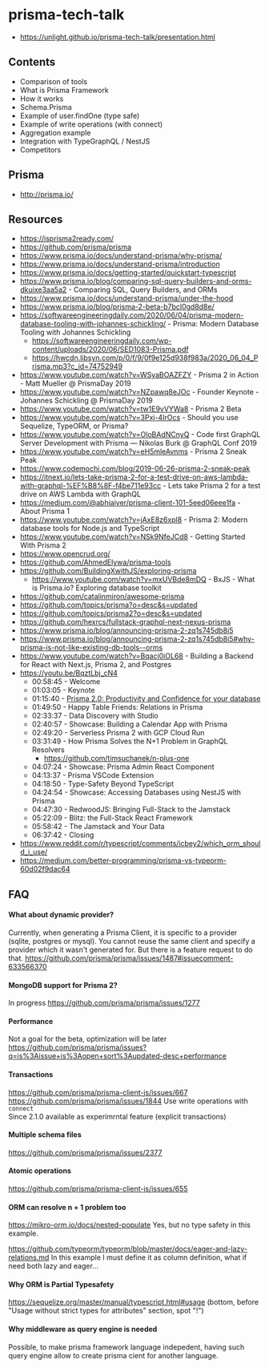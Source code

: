 # prisma-tech-talk

-   https://unlight.github.io/prisma-tech-talk/presentation.html

## Contents

-   Comparison of tools
-   What is Prisma Framework
-   How it works
-   Schema.Prisma
-   Example of user.findOne (type safe)
-   Example of write operations (with connect)
-   Aggregation example
-   Integration with TypeGraphQL / NestJS
-   Competitors

## Prisma

-   http://prisma.io/

## Resources

-   https://isprisma2ready.com/
-   https://github.com/prisma/prisma
-   https://www.prisma.io/docs/understand-prisma/why-prisma/
-   https://www.prisma.io/docs/understand-prisma/introduction
-   https://www.prisma.io/docs/getting-started/quickstart-typescript
-   https://www.prisma.io/blog/comparing-sql-query-builders-and-orms-dkuixe3aa5a2 - Comparing SQL, Query Builders, and ORMs
-   https://www.prisma.io/docs/understand-prisma/under-the-hood
-   https://www.prisma.io/blog/prisma-2-beta-b7bcl0gd8d8e/
-   https://softwareengineeringdaily.com/2020/06/04/prisma-modern-database-tooling-with-johannes-schickling/ - Prisma: Modern Database Tooling with Johannes Schickling
    -   https://softwareengineeringdaily.com/wp-content/uploads/2020/06/SED1083-Prisma.pdf
    -   https://hwcdn.libsyn.com/p/0/f/9/0f9e125d938f983a/2020_06_04_Prisma.mp3?c_id=74752949
-   https://www.youtube.com/watch?v=WSyaBOAZFZY - Prisma 2 in Action - Matt Mueller @ PrismaDay 2019
-   https://www.youtube.com/watch?v=NZpawq8eJOc - Founder Keynote - Johannes Schickling @ PrismaDay 2019
-   https://www.youtube.com/watch?v=tw1E9vVYWa8 - Prisma 2 Beta
-   https://www.youtube.com/watch?v=3Pxj-4IrOcs - Should you use Sequelize, TypeORM, or Prisma?
-   https://www.youtube.com/watch?v=OloBAdNCnyQ - Code first GraphQL Server Development with Prisma — Nikolas Burk @ GraphQL Conf 2019
-   https://www.youtube.com/watch?v=eH5mleAvnms - Prisma 2 Sneak Peak
-   https://www.codemochi.com/blog/2019-06-26-prisma-2-sneak-peak
-   https://itnext.io/lets-take-prisma-2-for-a-test-drive-on-aws-lambda-with-graphql-%EF%B8%8F-f4be711e93cc - Lets take Prisma 2 for a test drive on AWS Lambda with GraphQL
-   https://medium.com/@abhiaiyer/prisma-client-101-5eed06eee1fa - About Prisma 1
-   https://www.youtube.com/watch?v=jAxE8z6xpl8 - Prisma 2: Modern database tools for Node.js and TypeScript
-   https://www.youtube.com/watch?v=NSk9NfeJCd8 - Getting Started With Prisma 2
-   https://www.opencrud.org/
-   https://github.com/AhmedElywa/prisma-tools
-   https://github.com/BuildingXwithJS/exploring-prisma
    -   https://www.youtube.com/watch?v=mxUVBde8mDQ - BxJS - What is Prisma.io? Exploring database toolkit
-   https://github.com/catalinmiron/awesome-prisma
-   https://github.com/topics/prisma?o=desc&s=updated
-   https://github.com/topics/prisma2?o=desc&s=updated
-   https://github.com/hexrcs/fullstack-graphql-next-nexus-prisma
-   https://www.prisma.io/blog/announcing-prisma-2-zq1s745db8i5
-   https://www.prisma.io/blog/announcing-prisma-2-zq1s745db8i5#why-prisma-is-not-like-existing-db-tools--orms
-   https://www.youtube.com/watch?v=Bqacj0iOL68 - Building a Backend for React with Next.js, Prisma 2, and Postgres
-   https://youtu.be/BqztLbj_cN4
    -   00:58:45 - Welcome
    -   01:03:05 - Keynote
    -   01:15:40 - [Prisma 2.0: Productivity and Confidence for your database](https://www.youtube.com/watch?v=avpNAeWKgtM)
    -   01:49:50 - Happy Table Friends: Relations in Prisma
    -   02:33:37 - Data Discovery with Studio
    -   02:40:57 - Showcase: Building a Calendar App with Prisma
    -   02:49:20 - Serverless Prisma 2 with GCP Cloud Run
    -   03:31:49 - How Prisma Solves the N+1 Problem in GraphQL Resolvers
        -   https://github.com/timsuchanek/n-plus-one
    -   04:07:24 - Showcase: Prisma Admin React Component
    -   04:13:37 - Prisma VSCode Extension
    -   04:18:50 - Type-Safety Beyond TypeScript
    -   04:24:54 - Showcase: Accessing Databases using NestJS with Prisma
    -   04:47:30 - RedwoodJS: Bringing Full-Stack to the Jamstack
    -   05:22:09 - Blitz: the Full-Stack React Framework
    -   05:58:42 - The Jamstack and Your Data
    -   06:37:42 - Closing
-   https://www.reddit.com/r/typescript/comments/icbey2/which_orm_should_i_use/
-   https://medium.com/better-programming/prisma-vs-typeorm-60d02f9dac64

## FAQ

#### What about dynamic provider?

Currently, when generating a Prisma Client, it is specific to a provider (sqlite, postgres or mysql). You cannot reuse the same client and specify a provider which it wasn't generated for. But there is a feature request to do that.
https://github.com/prisma/prisma/issues/1487#issuecomment-633566370

#### MongoDB support for Prisma 2?

In progress
https://github.com/prisma/prisma/issues/1277

#### Performance

Not a goal for the beta, optimization will be later
https://github.com/prisma/prisma/issues?q=is%3Aissue+is%3Aopen+sort%3Aupdated-desc+performance

#### Transactions

https://github.com/prisma/prisma-client-js/issues/667
https://github.com/prisma/prisma/issues/1844
Use write operations with `connect`  
Since 2.1.0 available as experimrntal feature (explicit transactions)

#### Multiple schema files

https://github.com/prisma/prisma/issues/2377

#### Atomic operations

https://github.com/prisma/prisma-client-js/issues/655

#### ORM can resolve n + 1 problem too

https://mikro-orm.io/docs/nested-populate
Yes, but no type safety in this example.

https://github.com/typeorm/typeorm/blob/master/docs/eager-and-lazy-relations.md
In this example I must define it as column definition, what if need both lazy and eager...

#### Why ORM is Partial Typesafety

https://sequelize.org/master/manual/typescript.html#usage (bottom,
before "Usage without strict types for attributes" section, spot "!")

#### Why middleware as query engine is needed

Possible, to make prisma framework language indepedent, having such query engine allow to create
prisma cient for another language.
